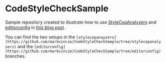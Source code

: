 # CodeStyleCheckSample

Sample repository created to illustrate how to use [StyleCopAnalyzers](https://github.com/DotNetAnalyzers/StyleCopAnalyzers) and [editorconfig](https://docs.microsoft.com/en-us/visualstudio/ide/create-portable-custom-editor-options) in [this blog post](https://blog.markvincze.com/automated-portable-code-style-checking-in-net-core-projects/).

You can find the two setups in the `[stylecopanayzers](https://github.com/markvincze/CodeStyleCheckSample/tree/stylecopanalyzers)` and the `[editorconfig](https://github.com/markvincze/CodeStyleCheckSample/tree/editorconfig)` branches.